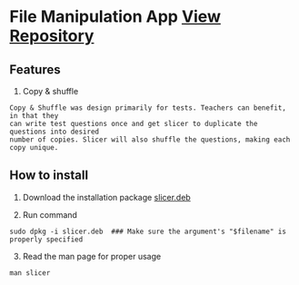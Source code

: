 # File Manipulation App [View Repository](https://github.com/divinestylus/slicer)

## Features
1. Copy & shuffle

```
Copy & Shuffle was design primarily for tests. Teachers can benefit, in that they 
can write test questions once and get slicer to duplicate the questions into desired
number of copies. Slicer will also shuffle the questions, making each copy unique.
```

## How to install
1. Download the installation package [slicer.deb](https://github.com/divinestylus/slicer/blob/main/slicer.deb)

2. Run command 
```
sudo dpkg -i slicer.deb  ### Make sure the argument's "$filename" is properly specified 
```
3. Read the man page for proper usage
```
man slicer
```
